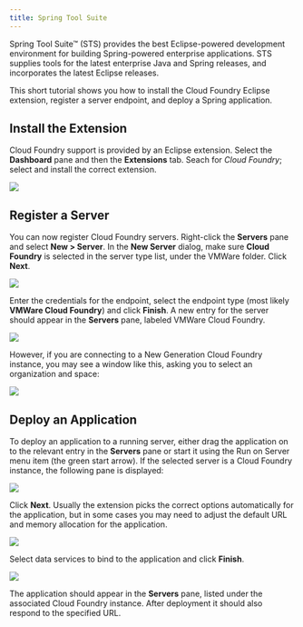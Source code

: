 ```yaml
---
title: Spring Tool Suite
---
```



Spring Tool Suite™ (STS) provides the best Eclipse-powered development environment for building Spring-powered enterprise applications. STS supplies tools for the latest enterprise Java and Spring releases, and incorporates the latest Eclipse releases.

This short tutorial shows you how to install the Cloud Foundry Eclipse extension, register a server endpoint, and deploy a Spring application.

## <a id='installing-the-extension'></a>Install the Extension ##

Cloud Foundry support is provided by an Eclipse extension. Select the **Dashboard** pane and then the **Extensions** tab. Seach for *Cloud Foundry*; select and install the correct extension.

<img src="/images/sts/install_extension.png" />

## <a id='register-a-server'></a>Register a Server ##

You can now register Cloud Foundry servers. Right-click the **Servers** pane and select **New > Server**. In the **New Server** dialog, make sure **Cloud Foundry** is selected in the server type list, under the VMWare folder. Click **Next**.

<img src="/images/sts/new_server.png" />

Enter the credentials for the endpoint, select the endpoint type (most likely **VMWare Cloud Foundry**) and click **Finish**. A new entry for the server should appear in the **Servers** pane, labeled VMWare Cloud Foundry.

<img src="/images/sts/enter_credentials.png" />

However, if you are connecting to a New Generation Cloud Foundry instance, you may see a window like this, asking you to select an organization and space:

<img src="/images/sts/select_org_and_space.png" />

## <a id='deploying-an-application'></a>Deploy an Application ##

To deploy an application to a running server, either drag the application on to the relevant entry in the **Servers** pane or start it using the Run on Server menu item (the green start arrow). If the selected server is a Cloud Foundry instance, the following pane is displayed:

<img src="/images/sts/deploy-1.png" />

Click **Next**. Usually the extension picks the correct options automatically for the application, but in some cases you may need to adjust the default URL and memory allocation for the application.

<img src="/images/sts/deploy-2.png" />

Select data services to bind to the application and click **Finish**.

<img src="/images/sts/deploy-3.png" />

The application should appear in the **Servers** pane, listed under the associated Cloud Foundry instance. After deployment it should also respond to the specified URL.
